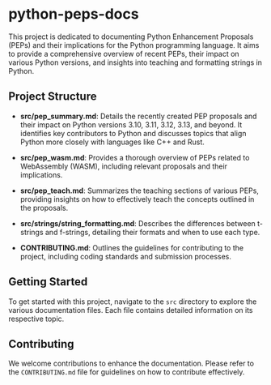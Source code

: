 # python-peps-docs

This project is dedicated to documenting Python Enhancement Proposals (PEPs) and their implications for the Python programming language. It aims to provide a comprehensive overview of recent PEPs, their impact on various Python versions, and insights into teaching and formatting strings in Python.

## Project Structure

- **src/pep_summary.md**: Details the recently created PEP proposals and their impact on Python versions 3.10, 3.11, 3.12, 3.13, and beyond. It identifies key contributors to Python and discusses topics that align Python more closely with languages like C++ and Rust.

- **src/pep_wasm.md**: Provides a thorough overview of PEPs related to WebAssembly (WASM), including relevant proposals and their implications.

- **src/pep_teach.md**: Summarizes the teaching sections of various PEPs, providing insights on how to effectively teach the concepts outlined in the proposals.

- **src/strings/string_formatting.md**: Describes the differences between t-strings and f-strings, detailing their formats and when to use each type.

- **CONTRIBUTING.md**: Outlines the guidelines for contributing to the project, including coding standards and submission processes.

## Getting Started

To get started with this project, navigate to the `src` directory to explore the various documentation files. Each file contains detailed information on its respective topic.

## Contributing

We welcome contributions to enhance the documentation. Please refer to the `CONTRIBUTING.md` file for guidelines on how to contribute effectively.